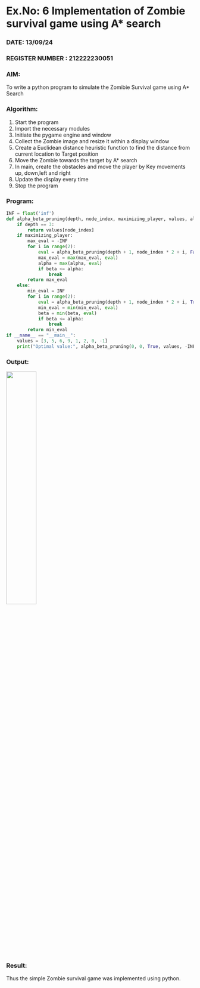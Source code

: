 # Ex.No: 6  Implementation of Zombie survival game using A* search 
### DATE: 13/09/24                                                                          
### REGISTER NUMBER : 212222230051
### AIM: 
To write a python program to simulate the Zomibie Survival game using A* Search 
### Algorithm:
1. Start the program
2. Import the necessary modules
3. Initiate the pygame engine and window
4. Collect the Zombie image and resize it within a display window 
5. Create a Euclidean distance heuristic function to find the distance from current location to Target position
6.  Move the Zombie towards the target by A* search 
7.  In main, create the obstacles and move the player by Key movements up, down,left and right 
10.  Update the display every time 
11.  Stop the program
### Program:
```python
INF = float('inf')
def alpha_beta_pruning(depth, node_index, maximizing_player, values, alpha, beta):
    if depth == 3:
        return values[node_index]
    if maximizing_player:
        max_eval = -INF
        for i in range(2):
            eval = alpha_beta_pruning(depth + 1, node_index * 2 + i, False, values, alpha, beta)
            max_eval = max(max_eval, eval)
            alpha = max(alpha, eval)            
            if beta <= alpha:
                break
        return max_eval
    else:
        min_eval = INF
        for i in range(2):
            eval = alpha_beta_pruning(depth + 1, node_index * 2 + i, True, values, alpha, beta)
            min_eval = min(min_eval, eval)
            beta = min(beta, eval)
            if beta <= alpha:
                break
        return min_eval
if __name__ == "__main__":
    values = [3, 5, 6, 9, 1, 2, 0, -1]
    print("Optimal value:", alpha_beta_pruning(0, 0, True, values, -INF, INF))
```
### Output:
<img src="https://github.com/user-attachments/assets/f9dfa3ae-edd3-4a8e-97bc-b85551ad5cd8" width=40%>

### Result:
Thus the simple Zombie survival game was implemented using python.
